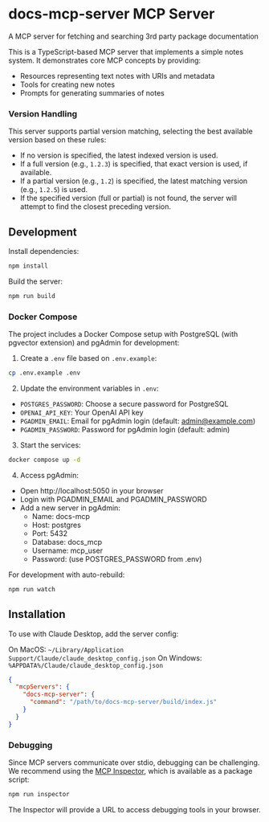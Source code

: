 # docs-mcp-server MCP Server

A MCP server for fetching and searching 3rd party package documentation

This is a TypeScript-based MCP server that implements a simple notes system. It demonstrates core MCP concepts by providing:

- Resources representing text notes with URIs and metadata
- Tools for creating new notes
- Prompts for generating summaries of notes

### Version Handling

This server supports partial version matching, selecting the best available version based on these rules:

- If no version is specified, the latest indexed version is used.
- If a full version (e.g., `1.2.3`) is specified, that exact version is used, if available.
- If a partial version (e.g., `1.2`) is specified, the latest matching version (e.g., `1.2.5`) is used.
- If the specified version (full or partial) is not found, the server will attempt to find the closest preceding version.

## Development

Install dependencies:

```bash
npm install
```

Build the server:

```bash
npm run build
```

### Docker Compose

The project includes a Docker Compose setup with PostgreSQL (with pgvector extension) and pgAdmin for development:

1. Create a `.env` file based on `.env.example`:

```bash
cp .env.example .env
```

2. Update the environment variables in `.env`:

- `POSTGRES_PASSWORD`: Choose a secure password for PostgreSQL
- `OPENAI_API_KEY`: Your OpenAI API key
- `PGADMIN_EMAIL`: Email for pgAdmin login (default: admin@example.com)
- `PGADMIN_PASSWORD`: Password for pgAdmin login (default: admin)

3. Start the services:

```bash
docker compose up -d
```

4. Access pgAdmin:

- Open http://localhost:5050 in your browser
- Login with PGADMIN_EMAIL and PGADMIN_PASSWORD
- Add a new server in pgAdmin:
  - Name: docs-mcp
  - Host: postgres
  - Port: 5432
  - Database: docs_mcp
  - Username: mcp_user
  - Password: (use POSTGRES_PASSWORD from .env)

For development with auto-rebuild:

```bash
npm run watch
```

## Installation

To use with Claude Desktop, add the server config:

On MacOS: `~/Library/Application Support/Claude/claude_desktop_config.json`
On Windows: `%APPDATA%/Claude/claude_desktop_config.json`

```json
{
  "mcpServers": {
    "docs-mcp-server": {
      "command": "/path/to/docs-mcp-server/build/index.js"
    }
  }
}
```

### Debugging

Since MCP servers communicate over stdio, debugging can be challenging. We recommend using the [MCP Inspector](https://github.com/modelcontextprotocol/inspector), which is available as a package script:

```bash
npm run inspector
```

The Inspector will provide a URL to access debugging tools in your browser.

